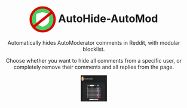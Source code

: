 <h1 align="center">
  <img align="center" width="70" height="70" src="https://github.com/whosteenie/AutoHide-AutoMod/blob/master/img/autohide128.png?raw=true"> AutoHide-AutoMod
</h1>

Automatically hides AutoModerator comments in Reddit, with modular blocklist.

Choose whether you want to hide all comments from a specific user, or completely remove their comments and all replies from the page.

<body align="center">
  <img align="center" width="70" height="70" src="https://github.com/whosteenie/AutoHide-AutoMod/blob/master/img/blocklist_preview.png?raw=true">
</body>
